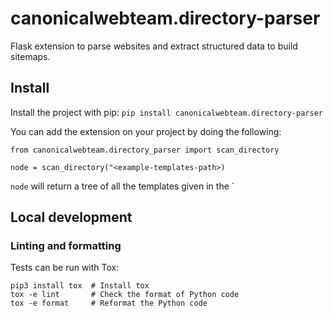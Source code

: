 # canonicalwebteam.directory-parser
Flask extension to parse websites and extract structured data to build sitemaps.

## Install
Install the project with pip: `pip install canonicalwebteam.directory-parser`

You can add the extension on your project by doing the following:

```
from canonicalwebteam.directory_parser import scan_directory

node = scan_directory("<example-templates-path>)
```

`node` will return a tree of all the templates given in the `<example-templates-path>

## Local development

### Linting and formatting

Tests can be run with Tox:
```
pip3 install tox  # Install tox
tox -e lint       # Check the format of Python code
tox -e format     # Reformat the Python code
```
